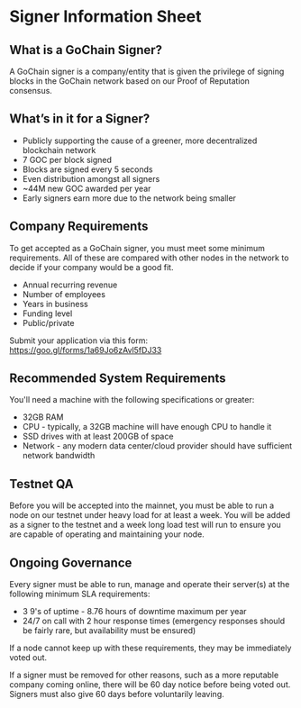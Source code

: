 # Signer Information Sheet

## What is a GoChain Signer?
A GoChain signer is a company/entity that is given the privilege of signing blocks in the GoChain network based on our Proof of Reputation consensus. 

## What’s in it for a Signer?

* Publicly supporting the cause of a greener, more decentralized blockchain network
* 7 GOC per block signed
* Blocks are signed every 5 seconds
* Even distribution amongst all signers
* ~44M new GOC awarded per year
* Early signers earn more due to the network being smaller

## Company Requirements

To get accepted as a GoChain signer, you must meet some minimum requirements. All of these are compared with other nodes in the network to decide if your company would be a good fit. 

* Annual recurring revenue
* Number of employees
* Years in business
* Funding level
* Public/private

Submit your application via this form: https://goo.gl/forms/1a69Jo6zAvl5fDJ33

## Recommended System Requirements

You'll need a machine with the following specifications or greater:

* 32GB RAM
* CPU - typically, a 32GB machine will have enough CPU to handle it
* SSD drives with at least 200GB of space
* Network - any modern data center/cloud provider should have sufficient network bandwidth

## Testnet QA

Before you will be accepted into the mainnet, you must be able to run a node on our testnet
under heavy load for at least a week. You will be added as a signer to the testnet and a week long
load test will run to ensure you are capable of operating and maintaining your node.

## Ongoing Governance

Every signer must be able to run, manage and operate their server(s) at the following
minimum SLA requirements:

* 3 9's of uptime - 8.76 hours of downtime maximum per year
* 24/7 on call with 2 hour response times (emergency responses should be fairly rare, but availability must be ensured)

If a node cannot keep up with these requirements, they may be immediately voted out.

If a signer must be removed for other reasons, such as a more reputable company coming online, there
will be 60 day notice before being voted out. Signers must also give 60 days before voluntarily leaving. 
